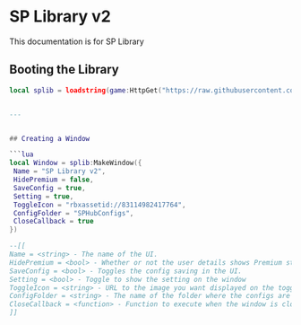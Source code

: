 # SP Library v2
This documentation is for SP Library
## Booting the Library
```lua
local splib = loadstring(game:HttpGet("https://raw.githubusercontent.com/as6cd0/SP_Hub/refs/heads/main/splibv2"))()


---


## Creating a Window

```lua
local Window = splib:MakeWindow({
 Name = "SP Library v2",
 HidePremium = false,
 SaveConfig = true,
 Setting = true,
 ToggleIcon = "rbxassetid://83114982417764",
 ConfigFolder = "SPHubConfigs",
 CloseCallback = true
})

--[[
Name = <string> - The name of the UI.
HidePremium = <bool> - Whether or not the user details shows Premium status or not.
SaveConfig = <bool> - Toggles the config saving in the UI.
Setting = <bool> - Toggle to show the setting on the window
ToggleIcon = <string> - URL to the image you want displayed on the toggle window.
ConfigFolder = <string> - The name of the folder where the configs are saved.
CloseCallback = <function> - Function to execute when the window is closed.
]]
